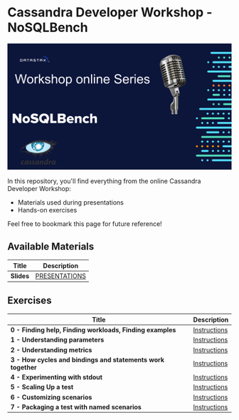 Cassandra Developer Workshop - NoSQLBench
======================================================

![OK](https://github.com/DataStax-Academy/nosqlbech-workshop-online/blob/master/materials/images/title-page.png?raw=true)

In this repository, you'll find everything from the online Cassandra Developer Workshop:
- Materials used during presentations
- Hands-on exercises

Feel free to bookmark this page for future reference!

## Available Materials

| Title  | Description
|---|---|
| **Slides** | [PRESENTATIONS](4-materials/presentation.pdf) |

## Exercises


| Title  | Description
|---|---|
| **0 - Finding help, Finding workloads, Finding examples** | [Instructions](0-setup-your-cluster/README.MD) |
| **1 - Understanding parameters** | [Instructions](1-cassandra/README.MD)  |
| **2 - Understanding metrics** | [Instructions](2-dashboard/README.MD)  |
| **3 - How cycles and bindings and statements work together** | [Instructions](3-prometheus_grafana/README.MD)  |
| **4 - Experimenting with stdout** | [Instructions](3-prometheus_grafana/README.MD)  |
| **5 - Scaling Up a test** | [Instructions](3-prometheus_grafana/README.MD)  |
| **6 - Customizing scenarios** | [Instructions](3-prometheus_grafana/README.MD)  |
| **7 - Packaging a test with named scenarios** | [Instructions](3-prometheus_grafana/README.MD)  |


